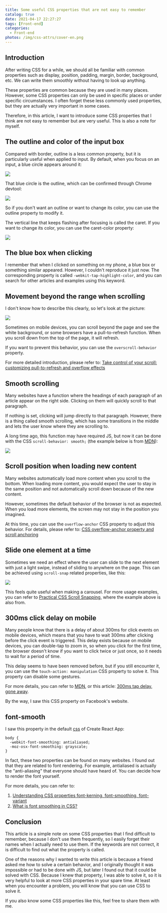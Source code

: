 ```yaml
---
title: Some useful CSS properties that are not easy to remember
catalog: true
date: 2021-04-17 22:27:27
tags: [Front-end]
categories:
  - Front-end
photos: /img/css-attrs/cover-en.png
---
```


## Introduction

After writing CSS for a while, we should all be familiar with common properties such as display, position, padding, margin, border, background, etc. We can write them smoothly without having to look up anything.

These properties are common because they are used in many places. However, some CSS properties can only be used in specific places or under specific circumstances. I often forget these less commonly used properties, but they are actually very important in some cases.

Therefore, in this article, I want to introduce some CSS properties that I think are not easy to remember but are very useful. This is also a note for myself.

<!-- more -->

## The outline and color of the input box

Compared with border, outline is a less common property, but it is particularly useful when applied to input. By default, when you focus on an input, a blue circle appears around it:

![](https://static.coderbridge.com/img/aszx87410/20397c22ae6d44a28b9444b12bea3723.gif)

That blue circle is the outline, which can be confirmed through Chrome devtool:

![](https://static.coderbridge.com/img/aszx87410/83fd44bc13d54182a1deb221ba0d4792.png)

So if you don't want an outline or want to change its color, you can use the outline property to modify it.

The vertical line that keeps flashing after focusing is called the caret. If you want to change its color, you can use the caret-color property:

![](https://static.coderbridge.com/img/aszx87410/7d0fa9146b51406ab481f82cf6b0d113.png)

## The blue box when clicking

I remember that when I clicked on something on my phone, a blue box or something similar appeared. However, I couldn't reproduce it just now. The corresponding property is called `-webkit-tap-highlight-color`, and you can search for other articles and examples using this keyword.

## Movement beyond the range when scrolling

I don't know how to describe this clearly, so let's look at the picture:

![](https://static.coderbridge.com/img/aszx87410/e5f88faa32e84b929f19dd07f4b5f39a.gif)

Sometimes on mobile devices, you can scroll beyond the page and see the white background, or some browsers have a pull-to-refresh function. When you scroll down from the top of the page, it will refresh.

If you want to prevent this behavior, you can use the `overscroll-behavior` property.

For more detailed introduction, please refer to: [Take control of your scroll: customizing pull-to-refresh and overflow effects](https://developers.google.com/web/updates/2017/11/overscroll-behavior)

## Smooth scrolling

Many websites have a function where the headings of each paragraph of an article appear on the right side. Clicking on them will quickly scroll to that paragraph.

If nothing is set, clicking will jump directly to that paragraph. However, there is a thing called smooth scrolling, which has some transitions in the middle and lets the user know where they are scrolling to.

A long time ago, this function may have required JS, but now it can be done with the CSS `scroll-behavior: smooth;` (the example below is from [MDN](https://developer.mozilla.org/zh-CN/docs/Web/CSS/scroll-behavior)):

![](https://static.coderbridge.com/img/aszx87410/3cd94361cae14ac69eeef2a9a20d1406.gif)

## Scroll position when loading new content

Many websites automatically load more content when you scroll to the bottom. When loading more content, you would expect the user to stay in the same position and not automatically scroll down because of the new content.

However, sometimes the default behavior of the browser is not as expected. When you load more elements, the screen may not stay in the position you imagined.

At this time, you can use the `overflow-anchor` CSS property to adjust this behavior. For details, please refer to: [CSS overflow-anchor property and scroll anchoring](https://www.zhangxinxu.com/wordpress/2020/08/css-overflow-anchor/)

## Slide one element at a time

Sometimes we need an effect where the user can slide to the next element with just a light swipe, instead of sliding to anywhere on the page. This can be achieved using `scroll-snap` related properties, like this:

![](https://static.coderbridge.com/img/aszx87410/dbe5f93d8df548d7ac0355638c974060.gif)

This feels quite useful when making a carousel. For more usage examples, you can refer to [Practical CSS Scroll Snapping](https://css-tricks.com/practical-css-scroll-snapping/), where the example above is also from.

## 300ms click delay on mobile

Many people know that there is a delay of about 300ms for click events on mobile devices, which means that you have to wait 300ms after clicking before the click event is triggered. This delay exists because on mobile devices, you can double-tap to zoom in, so when you click for the first time, the browser doesn't know if you want to click twice or just once, so it needs to wait for a period of time.

This delay seems to have been removed before, but if you still encounter it, you can use the `touch-action: manipulation` CSS property to solve it. This property can disable some gestures.

For more details, you can refer to [MDN](https://developer.mozilla.org/zh-CN/docs/Web/CSS/touch-action), or this article: [300ms tap delay, gone away](https://developers.google.com/web/updates/2013/12/300ms-tap-delay-gone-away).

By the way, I saw this CSS property on Facebook's website.

## font-smooth

I saw this property in the default [css](https://github.com/facebook/create-react-app/blob/master/packages/cra-template/template/src/index.css#L6) of Create React App:

```
body {
  -webkit-font-smoothing: antialiased;
  -moz-osx-font-smoothing: grayscale;
}
```

In fact, these two properties can be found on many websites. I found out that they are related to font rendering. For example, antialiased is actually the "anti-aliasing" that everyone should have heard of. You can decide how to render the font yourself.

For more details, you can refer to:

1. [Understanding CSS properties font-kerning, font-smoothing, font-variant](https://www.zhangxinxu.com/wordpress/2017/02/font-kerning-font-smoothing-font-variant/)
2. [What is font smoothing in CSS?](https://www.educative.io/edpresso/what-is-font-smoothing-in-css)

## Conclusion

This article is a simple note on some CSS properties that I find difficult to remember, because I don't use them frequently, so I easily forget their names when I actually need to use them. If the keywords are not correct, it is difficult to find out what the property is called.

One of the reasons why I wanted to write this article is because a friend asked me how to solve a certain behavior, and I originally thought it was impossible or had to be done with JS, but later I found out that it could be solved with CSS. Because I knew that property, I was able to solve it, so it is very helpful to look at more CSS properties in your spare time. At least when you encounter a problem, you will know that you can use CSS to solve it.

If you also know some CSS properties like this, feel free to share them with me.
